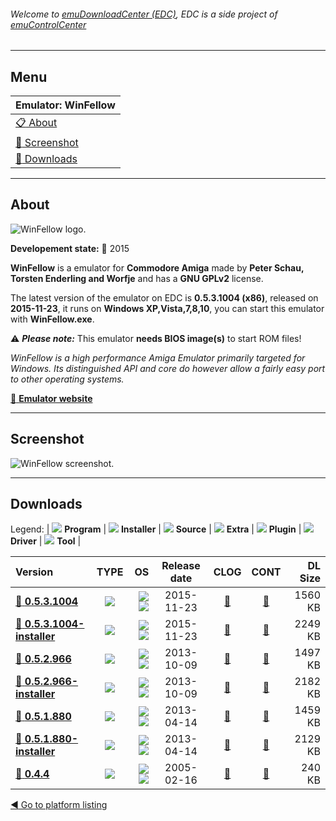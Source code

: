 ###### Welcome to [emuDownloadCenter (EDC)](https://github.com/PhoenixInteractiveNL/emuDownloadCenter/wiki/), EDC is a side project of [emuControlCenter](https://github.com/PhoenixInteractiveNL/emuControlCenter/wiki/)
***
## Menu
| **Emulator: WinFellow** |
|:---------|
| [:clipboard: About](#about) |
| [:sunrise: Screenshot](#screenshot) |
| [:floppy_disk: Downloads](#downloads) |
***
## About
![](https://github.com/PhoenixInteractiveNL/emuDownloadCenter/wiki/images_emulator/winfellow_logo_200.jpg "WinFellow logo.")

**Developement state:** :large_blue_circle: 2015

**WinFellow** is a emulator for **Commodore Amiga** made by **Peter Schau, Torsten Enderling and Worfje** and has a **GNU GPLv2** license.

The latest version of the emulator on EDC is **0.5.3.1004 (x86)**, released on **2015-11-23**, it runs on **Windows XP,Vista,7,8,10**, you can start this emulator with **WinFellow.exe**.

:warning: _**Please note:**_ This emulator **needs BIOS image(s)** to start ROM files!

_WinFellow is a high performance Amiga Emulator primarily targeted for Windows. Its distinguished API and core do however allow a fairly easy port to other operating systems._

[:link: **Emulator website**](http://petschau.github.io/WinFellow/)
***
## Screenshot
![](https://raw.githubusercontent.com/PhoenixInteractiveNL/emuDownloadCenter/master/hooks/winfellow/emulator_screen_01.jpg "WinFellow screenshot.")
***
## Downloads
Legend: | 
![](https://raw.githubusercontent.com/wiki/PhoenixInteractiveNL/emuDownloadCenter/images_misc/icon_program_24.png) **Program** | 
![](https://raw.githubusercontent.com/wiki/PhoenixInteractiveNL/emuDownloadCenter/images_misc/icon_installer_24.png) **Installer** | 
![](https://raw.githubusercontent.com/wiki/PhoenixInteractiveNL/emuDownloadCenter/images_misc/icon_source_code_24.png) **Source** | 
![](https://raw.githubusercontent.com/wiki/PhoenixInteractiveNL/emuDownloadCenter/images_misc/icon_extra_24.png) **Extra** | 
![](https://raw.githubusercontent.com/wiki/PhoenixInteractiveNL/emuDownloadCenter/images_misc/icon_plugin_24.png) **Plugin** | 
![](https://raw.githubusercontent.com/wiki/PhoenixInteractiveNL/emuDownloadCenter/images_misc/icon_driver_24.png) **Driver** | 
![](https://raw.githubusercontent.com/wiki/PhoenixInteractiveNL/emuDownloadCenter/images_misc/icon_tool_24.png) **Tool** | 
 
| Version | TYPE | OS | Release date | CLOG | CONT | DL Size |
|:--------|:----:|---:|:------------:|:----:|:----:|--------:|
| [:floppy_disk: **0.5.3.1004**](https://github.com/PhoenixInteractiveNL/edc-repo0002/raw/master/winfellow/0.5.3.1004.7z) | ![](https://raw.githubusercontent.com/wiki/PhoenixInteractiveNL/emuDownloadCenter/images_misc/icon_program_24.png) | ![](https://raw.githubusercontent.com/wiki/PhoenixInteractiveNL/emuDownloadCenter/images_misc/logo_windows_24.png)![](https://raw.githubusercontent.com/wiki/PhoenixInteractiveNL/emuDownloadCenter/images_misc/icon_32-bit_24.png) | 2015-11-23 | [:page_facing_up:](https://github.com/PhoenixInteractiveNL/edc-repo0002/blob/master/winfellow/0.5.3.1004_changelog.txt) | [:mag_right:](https://github.com/PhoenixInteractiveNL/edc-repo0002/blob/master/winfellow/0.5.3.1004_contents.txt) | 1560 KB |
| [:floppy_disk: **0.5.3.1004-installer**](https://github.com/PhoenixInteractiveNL/edc-repo0002/raw/master/winfellow/0.5.3.1004-installer.7z) | ![](https://raw.githubusercontent.com/wiki/PhoenixInteractiveNL/emuDownloadCenter/images_misc/icon_installer_24.png) | ![](https://raw.githubusercontent.com/wiki/PhoenixInteractiveNL/emuDownloadCenter/images_misc/logo_windows_24.png)![](https://raw.githubusercontent.com/wiki/PhoenixInteractiveNL/emuDownloadCenter/images_misc/icon_32-bit_24.png) | 2015-11-23 | [:page_facing_up:](https://github.com/PhoenixInteractiveNL/edc-repo0002/blob/master/winfellow/0.5.3.1004-installer_changelog.txt) | [:mag_right:](https://github.com/PhoenixInteractiveNL/edc-repo0002/blob/master/winfellow/0.5.3.1004-installer_contents.txt) | 2249 KB |
| [:floppy_disk: **0.5.2.966**](https://github.com/PhoenixInteractiveNL/edc-repo0002/raw/master/winfellow/0.5.2.966.7z) | ![](https://raw.githubusercontent.com/wiki/PhoenixInteractiveNL/emuDownloadCenter/images_misc/icon_program_24.png) | ![](https://raw.githubusercontent.com/wiki/PhoenixInteractiveNL/emuDownloadCenter/images_misc/logo_windows_24.png)![](https://raw.githubusercontent.com/wiki/PhoenixInteractiveNL/emuDownloadCenter/images_misc/icon_32-bit_24.png) | 2013-10-09 | [:page_facing_up:](https://github.com/PhoenixInteractiveNL/edc-repo0002/blob/master/winfellow/0.5.2.966_changelog.txt) | [:mag_right:](https://github.com/PhoenixInteractiveNL/edc-repo0002/blob/master/winfellow/0.5.2.966_contents.txt) | 1497 KB |
| [:floppy_disk: **0.5.2.966-installer**](https://github.com/PhoenixInteractiveNL/edc-repo0002/raw/master/winfellow/0.5.2.966-installer.7z) | ![](https://raw.githubusercontent.com/wiki/PhoenixInteractiveNL/emuDownloadCenter/images_misc/icon_installer_24.png) | ![](https://raw.githubusercontent.com/wiki/PhoenixInteractiveNL/emuDownloadCenter/images_misc/logo_windows_24.png)![](https://raw.githubusercontent.com/wiki/PhoenixInteractiveNL/emuDownloadCenter/images_misc/icon_32-bit_24.png) | 2013-10-09 | [:page_facing_up:](https://github.com/PhoenixInteractiveNL/edc-repo0002/blob/master/winfellow/0.5.2.966-installer_changelog.txt) | [:mag_right:](https://github.com/PhoenixInteractiveNL/edc-repo0002/blob/master/winfellow/0.5.2.966-installer_contents.txt) | 2182 KB |
| [:floppy_disk: **0.5.1.880**](https://github.com/PhoenixInteractiveNL/edc-repo0002/raw/master/winfellow/0.5.1.880.7z) | ![](https://raw.githubusercontent.com/wiki/PhoenixInteractiveNL/emuDownloadCenter/images_misc/icon_program_24.png) | ![](https://raw.githubusercontent.com/wiki/PhoenixInteractiveNL/emuDownloadCenter/images_misc/logo_windows_24.png)![](https://raw.githubusercontent.com/wiki/PhoenixInteractiveNL/emuDownloadCenter/images_misc/icon_32-bit_24.png) | 2013-04-14 | [:page_facing_up:](https://github.com/PhoenixInteractiveNL/edc-repo0002/blob/master/winfellow/0.5.1.880_changelog.txt) | [:mag_right:](https://github.com/PhoenixInteractiveNL/edc-repo0002/blob/master/winfellow/0.5.1.880_contents.txt) | 1459 KB |
| [:floppy_disk: **0.5.1.880-installer**](https://github.com/PhoenixInteractiveNL/edc-repo0002/raw/master/winfellow/0.5.1.880-installer.7z) | ![](https://raw.githubusercontent.com/wiki/PhoenixInteractiveNL/emuDownloadCenter/images_misc/icon_installer_24.png) | ![](https://raw.githubusercontent.com/wiki/PhoenixInteractiveNL/emuDownloadCenter/images_misc/logo_windows_24.png)![](https://raw.githubusercontent.com/wiki/PhoenixInteractiveNL/emuDownloadCenter/images_misc/icon_32-bit_24.png) | 2013-04-14 | [:page_facing_up:](https://github.com/PhoenixInteractiveNL/edc-repo0002/blob/master/winfellow/0.5.1.880-installer_changelog.txt) | [:mag_right:](https://github.com/PhoenixInteractiveNL/edc-repo0002/blob/master/winfellow/0.5.1.880-installer_contents.txt) | 2129 KB |
| [:floppy_disk: **0.4.4**](https://github.com/PhoenixInteractiveNL/edc-repo0002/raw/master/winfellow/0.4.4.7z) | ![](https://raw.githubusercontent.com/wiki/PhoenixInteractiveNL/emuDownloadCenter/images_misc/icon_program_24.png) | ![](https://raw.githubusercontent.com/wiki/PhoenixInteractiveNL/emuDownloadCenter/images_misc/logo_windows_24.png)![](https://raw.githubusercontent.com/wiki/PhoenixInteractiveNL/emuDownloadCenter/images_misc/icon_32-bit_24.png) | 2005-02-16 | [:page_facing_up:](https://github.com/PhoenixInteractiveNL/edc-repo0002/blob/master/winfellow/0.4.4_changelog.txt) | [:mag_right:](https://github.com/PhoenixInteractiveNL/edc-repo0002/blob/master/winfellow/0.4.4_contents.txt) | 240 KB |

[:arrow_backward: Go to platform listing](https://github.com/PhoenixInteractiveNL/emuDownloadCenter/wiki/EDC-Platform-List)
